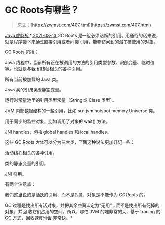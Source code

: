 <!--yml
category: 未分类
date: 0001-01-01 00:00:00
-->

# GC Roots有哪些？

> 原文：[https://zwmst.com/407.html](https://zwmst.com/407.html)

   [ *Java虚拟机* ](https://zwmst.com/java%e8%99%9a%e6%8b%9f%e6%9c%ba)*[ <time datetime="2021-08-14T06:44:29+08:00"> 2021-08-13 </time> ](https://zwmst.com/407.html)  GC Roots 是一组必须活跃的引用。用通俗的话来说，就是程序接下来通过直接引用或者间接 引用，能够访问到的潜在被使用的对象。

GC Roots 包括：

Java 线程中，当前所有正在被调用的方法的引用类型参数、局部变量、临时值等。也就是与我 们栈帧相关的各种引用。

所有当前被加载的 Java 类。

Java 类的引用类型静态变量。

运行时常量池里的引用类型常量（String 或 Class 类型）。

JVM 内部数据结构的一些引用，比如 sun.jvm.hotspot.memory.Universe 类。

用于同步的监控对象，比如调用了对象的 wait() 方法。

JNI handles，包括 global handles 和 local handles。

这些 GC Roots 大体可以分为三大类，下面这种说法更加好记一些：

活动线程相关的各种引用。

类的静态变量的引用。

JNI 引用。

有两个注意点：

我们这里说的是活跃的引用，而不是对象，对象是不能作为 GC Roots 的。

GC 过程是找出所有活对象，并把其余空间认定为“无用”；而不是找出所有死掉的对象，并回 收它们占用的空间。所以，哪怕 JVM 的堆非常的大，基于 tracing 的 GC 方式，回收速度也会 非常快。*